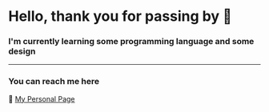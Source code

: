 # Hello, thank you for passing by 👋

### I'm currently learning some programming language and some design


---



### You can reach me here 

🛌   [My Personal Page](https://heeendri.github.io)
